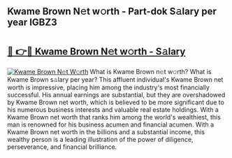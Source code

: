 ## Kwame Brown N𝚎t w𝚘rth - Part-dok S𝚊lary per year IGBZ3

# <h2><a href="http://gc34lm.nevu.top/?p=Kwame+Brown">🔗 👉🔴 Kwame Brown N𝚎t w𝚘rth - S𝚊lary</a></h2>

[![Kwame Brown N𝚎t W𝚘rth](https://i.imgur.com/Oavwk0R.jpeg)](http://gc34lm.nevu.top/?p=Kwame+Brown)
What is Kwame Brown n𝚎t w𝚘rth? What is Kwame Brown s𝚊lary per year?
This affluent individual's Kwame Brown net worth is impressive, placing him among the industry's most financially successful. His annual earnings are substantial, but they are overshadowed by Kwame Brown net worth, which is believed to be more significant due to his numerous business interests and valuable real estate holdings. With a Kwame Brown net worth that ranks him among the world's wealthiest, this man is renowned for his business acumen and financial acumen. With a Kwame Brown net worth in the billions and a substantial income, this wealthy person is a leading illustration of the power of diligence, perseverance, and financial brilliance.
